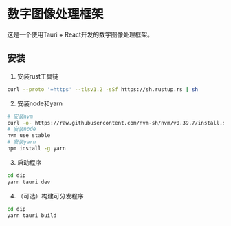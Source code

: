 # 数字图像处理框架

这是一个使用Tauri + React开发的数字图像处理框架。

## 安装

1. 安装rust工具链
```bash
curl --proto '=https' --tlsv1.2 -sSf https://sh.rustup.rs | sh
```

2. 安装node和yarn
```bash
# 安装nvm
curl -o- https://raw.githubusercontent.com/nvm-sh/nvm/v0.39.7/install.sh | bash
# 安装node
nvm use stable
# 安装yarn
npm install -g yarn
```

3. 启动程序
```bash
cd dip
yarn tauri dev
```

4. （可选）构建可分发程序
```bash
cd dip
yarn tauri build
```